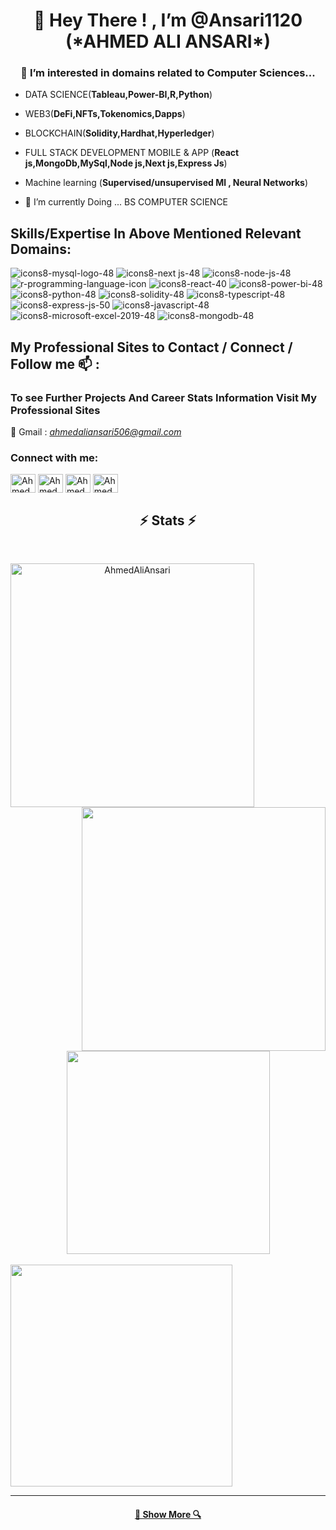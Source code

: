<h1 align="center"> 👋 Hey There ! , I’m @Ansari1120 (*AHMED ALI ANSARI*)</h1>
<h3 align="center">👀 I’m interested in domains related to Computer Sciences...</h3>


- DATA SCIENCE(**Tableau,Power-BI,R,Python**)
- WEB3(**DeFi,NFTs,Tokenomics,Dapps**)
- BLOCKCHAIN(**Solidity,Hardhat,Hyperledger**) 
- FULL STACK DEVELOPMENT MOBILE & APP (**React js,MongoDb,MySql,Node js,Next js,Express Js**) 
- Machine learning (**Supervised/unsupervised Ml , Neural Networks**)

- 🌱 I’m currently Doing ... BS COMPUTER SCIENCE              

<!---
Ansari1120/Ansari1120 is a ✨ special ✨ repository because its `README.md` (this file) appears on your GitHub profile.
You can click the Preview link to take a look at your changes.
--->
## Skills/Expertise In Above Mentioned Relevant Domains:

![icons8-mysql-logo-48](https://user-images.githubusercontent.com/114314363/204038403-5abf7f3f-bc6b-4b10-90e3-594f9701f1e6.png)
![icons8-next js-48](https://user-images.githubusercontent.com/114314363/204038405-3c74631c-6c13-43ac-93d5-f7c05d1048d0.png)
![icons8-node-js-48](https://user-images.githubusercontent.com/114314363/204038406-8cb54b5b-dfcf-45c6-8532-f8d8ab399658.png)
![r-programming-language-icon](https://user-images.githubusercontent.com/114314363/204041026-7cc31547-8951-4a0c-a86c-4361d3cb443a.png)
![icons8-react-40](https://user-images.githubusercontent.com/114314363/204041187-8881dc35-abd5-4ec3-a2ea-8267f463b280.png)
![icons8-power-bi-48](https://user-images.githubusercontent.com/114314363/204038408-4b252544-0362-4b0d-b053-1634c7ea3648.png)
![icons8-python-48](https://user-images.githubusercontent.com/114314363/204038411-d86ec037-832d-4d9b-a614-a1a460c6d1a2.png)
![icons8-solidity-48](https://user-images.githubusercontent.com/114314363/204038864-064fec6e-9ac6-456b-9aab-5be53acaa5b9.png)
![icons8-typescript-48](https://user-images.githubusercontent.com/114314363/204038438-3c61fb40-2144-4289-a91d-946d079413a6.png)
![icons8-express-js-50](https://user-images.githubusercontent.com/114314363/204038414-0ddc393b-3488-4bff-b528-11feefec2e68.png)
![icons8-javascript-48](https://user-images.githubusercontent.com/114314363/204038415-281ada85-f4e4-4fbb-8573-0eeef4c96d3c.png)
![icons8-microsoft-excel-2019-48](https://user-images.githubusercontent.com/114314363/204038418-10433225-4e09-40c7-97cf-0706a2b55dbb.png)
![icons8-mongodb-48](https://user-images.githubusercontent.com/114314363/204038422-ea682b9e-76a6-4178-8a68-0d05bcabc5c2.png)


## My Professional Sites to Contact / Connect / Follow me 📫 :
### To see Further Projects And Career Stats Information Visit My Professional Sites
📝 Gmail : *ahmedaliansari506@gmail.com* 
<h3 align="left">Connect with me:</h3>
<p align="left">
<a href="https://twitter.com/AComp_Scientist" target="blank"><img align="center" src="https://user-images.githubusercontent.com/114314363/204149967-a2b0cb05-090b-44cf-ac59-ee30eae2d44d.png" alt="AhmedAliAnsari" height="30" width="40" /></a>
<a href="https://www.linkedin.com/in/ahmed-ali-ansari-560473254/" target="blank"><img align="center" src="https://raw.githubusercontent.com/rahuldkjain/github-profile-readme-generator/master/src/images/icons/Social/linked-in-alt.svg" alt="AhmedAliAnsari" height="30" width="40" /></a>
<a href="Ansari1120#4438" target="blank"><img align="center" src="https://user-images.githubusercontent.com/114314363/204150090-f0104579-9554-4f94-b979-a2df59bb49b1.png" alt="AhmedAliAnsari" height="30" width="40" /></a>
<a href="https://www.facebook.com/Vivid.70" target="blank"><img align="center" src="https://user-images.githubusercontent.com/114314363/204150188-1fa24380-9182-4fd2-a1df-e103b809cd89.png" alt="AhmedAliAnsari" height="30" width="40" /></a>
</p>



<h2 align="center">⚡ Stats ⚡</h2>
<br>
<p align=center>
  <div align=center>
    <a href="https://github.com/Ansari1120/github-readme-streak-stats" title="Go to Source">
      <img align="left" width=390 src="https://github-readme-streak-stats.herokuapp.com/?user=Ansari1120&theme=react&border=61dafb&hide_border=true" alt="AhmedAliAnsari"/>
    </a>
    <a href="https://github.com/Ansari1120/github-readme-stats" title="Go to Source">
      <img align="right" width=390 src="https://github-readme-stats.vercel.app/api?username=Ansari1120&show_icons=true&theme=react&border_color=61dafb&hide_border=true" />
    </a>
  </div>
  <br><br><br><br><br><br><br><br><br>
  <div align=center>
    <a href="https://github.com/Ansari1120/github-readme-stats">
      <img width=325 align="center" src="https://github-readme-stats.vercel.app/api/top-langs/?username=Ansari1120&hide=c%23,powershell,Mathematica,Ruby,Objective-C,Objective-C%2b%2b,Cuda&title_color=61dafb&text_color=ffffff&icon_color=61dafb&bg_color=20232a&langs_count=8&layout=compact&border_color=61dafb&hide_border=true" />
  </a>  
  </div>
  
  <br>
    <a href="https://www.githubtrends.io/wrapped/Ansari1120">
      <img width=355 align="center" src="https://api.githubtrends.io/user/svg/Ansari1120/Contributions by Month" />
  </a>  
  
</p>
<hr>

<h4 align="center">
  <a href="https://github.com/Ansari1120/Ansari1120?tab=repositories" title="Show Repositories">🔎 Show More 🔍</a>
</h4>

